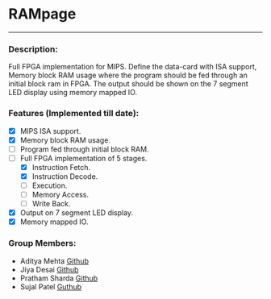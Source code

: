 # RAMpage
---

### Description:
Full FPGA implementation for MIPS. Define the data-card with ISA support, Memory block RAM usage where the program should be fed through an initial block ram in FPGA. The output should be shown on the 7 segment LED display using memory mapped IO.

### Features (Implemented till date):
- [x] MIPS ISA support.
- [x] Memory block RAM usage.
- [ ] Program fed through initial block RAM.
- [ ] Full FPGA implementation of 5 stages.
    - [x] Instruction Fetch.
    - [x] Instruction Decode.
    - [ ] Execution.
    - [ ] Memory Access.
    - [ ] Write Back.
- [x] Output on 7 segment LED display.
- [x] Memory mapped IO.

### Group Members:
- Aditya Mehta [Github]()
- Jiya Desai [Github]()
- Pratham Sharda [Github]()
- Sujal Patel [Guthub]()

